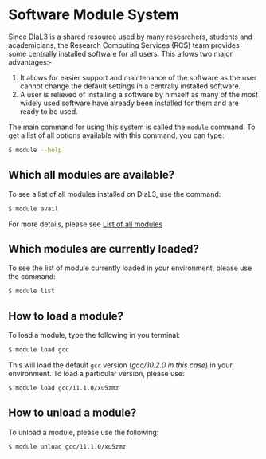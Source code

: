 # Software Module System

Since DIaL3 is a shared resource used by many researchers, students and academicians, the Research Computing Services (RCS) team provides some centrally installed software for all users. This allows two major advantages:-

1. It allows for easier support and maintenance of the software as the user cannot change the default settings in a centrally installed software.
2. A user is relieved of installing a software by himself as many of the most widely used software have already been installed for them and are ready to be used.

The main command for using this system is called the `module` command. To get a list of all options available with this command, you can type:

```bash
$ module --help
```

## Which all modules are available?

To see a list of all modules installed on DIaL3, use the command:

```bash
$ module avail
```

For more details, please see [List of all modules](./software_installed.md)

## Which modules are currently loaded?

To see the list of module currently loaded in your environment, please use the command:

```bash
$ module list
```

## How to load a module?

To load a module, type the following in you terminal:

```bash
$ module load gcc
```

This will load the default `gcc` version (*gcc/10.2.0 in this case*) in your environment. To load a particular version, please use:

```bash
$ module load gcc/11.1.0/xu5zmz
```

## How to unload a module?

To unload a module, please use the following:

```bash
$ module unload gcc/11.1.0/xu5zmz
```

